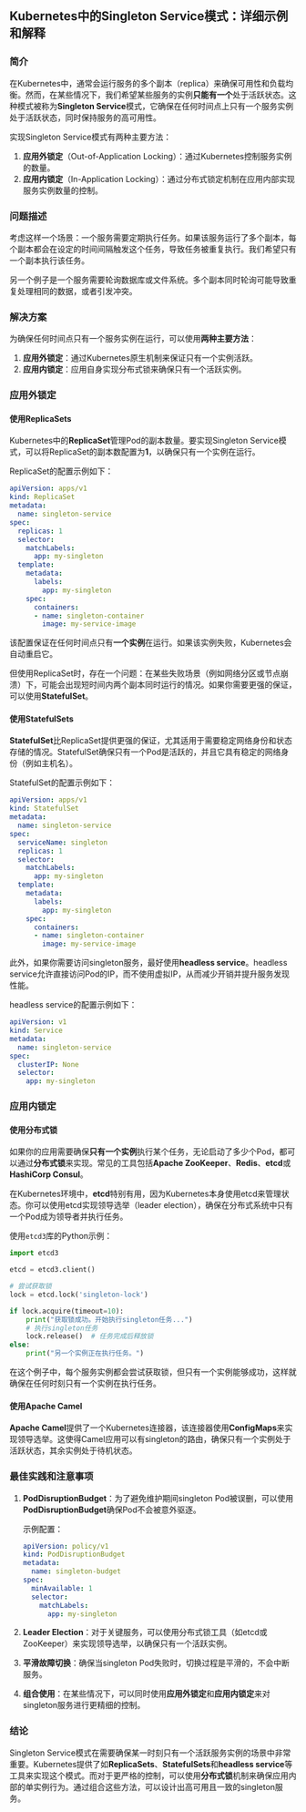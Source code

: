 ## Kubernetes中的Singleton Service模式：详细示例和解释

### 简介
在Kubernetes中，通常会运行服务的多个副本（replica）来确保可用性和负载均衡。然而，在某些情况下，我们希望某些服务的实例**只能有一个**处于活跃状态。这种模式被称为**Singleton Service**模式，它确保在任何时间点上只有一个服务实例处于活跃状态，同时保持服务的高可用性。

实现Singleton Service模式有两种主要方法：
1. **应用外锁定**（Out-of-Application Locking）：通过Kubernetes控制服务实例的数量。
2. **应用内锁定**（In-Application Locking）：通过分布式锁定机制在应用内部实现服务实例数量的控制。

### 问题描述
考虑这样一个场景：一个服务需要定期执行任务。如果该服务运行了多个副本，每个副本都会在设定的时间间隔触发这个任务，导致任务被重复执行。我们希望只有一个副本执行该任务。

另一个例子是一个服务需要轮询数据库或文件系统。多个副本同时轮询可能导致重复处理相同的数据，或者引发冲突。

### 解决方案
为确保任何时间点只有一个服务实例在运行，可以使用**两种主要方法**：
1. **应用外锁定**：通过Kubernetes原生机制来保证只有一个实例活跃。
2. **应用内锁定**：应用自身实现分布式锁来确保只有一个活跃实例。

### 应用外锁定
#### 使用ReplicaSets
Kubernetes中的**ReplicaSet**管理Pod的副本数量。要实现Singleton Service模式，可以将ReplicaSet的副本数配置为**1**，以确保只有一个实例在运行。

ReplicaSet的配置示例如下：
```yaml
apiVersion: apps/v1
kind: ReplicaSet
metadata:
  name: singleton-service
spec:
  replicas: 1
  selector:
    matchLabels:
      app: my-singleton
  template:
    metadata:
      labels:
        app: my-singleton
    spec:
      containers:
      - name: singleton-container
        image: my-service-image
```
该配置保证在任何时间点只有**一个实例**在运行。如果该实例失败，Kubernetes会自动重启它。

但使用ReplicaSet时，存在一个问题：在某些失败场景（例如网络分区或节点崩溃）下，可能会出现短时间内两个副本同时运行的情况。如果你需要更强的保证，可以使用**StatefulSet**。

#### 使用StatefulSets
**StatefulSet**比ReplicaSet提供更强的保证，尤其适用于需要稳定网络身份和状态存储的情况。StatefulSet确保只有一个Pod是活跃的，并且它具有稳定的网络身份（例如主机名）。

StatefulSet的配置示例如下：
```yaml
apiVersion: apps/v1
kind: StatefulSet
metadata:
  name: singleton-service
spec:
  serviceName: singleton
  replicas: 1
  selector:
    matchLabels:
      app: my-singleton
  template:
    metadata:
      labels:
        app: my-singleton
    spec:
      containers:
      - name: singleton-container
        image: my-service-image
```

此外，如果你需要访问singleton服务，最好使用**headless service**。headless service允许直接访问Pod的IP，而不使用虚拟IP，从而减少开销并提升服务发现性能。

headless service的配置示例如下：
```yaml
apiVersion: v1
kind: Service
metadata:
  name: singleton-service
spec:
  clusterIP: None
  selector:
    app: my-singleton
```

### 应用内锁定
#### 使用分布式锁
如果你的应用需要确保**只有一个实例**执行某个任务，无论启动了多少个Pod，都可以通过**分布式锁**来实现。常见的工具包括**Apache ZooKeeper**、**Redis**、**etcd**或**HashiCorp Consul**。

在Kubernetes环境中，**etcd**特别有用，因为Kubernetes本身使用etcd来管理状态。你可以使用etcd实现领导选举（leader election），确保在分布式系统中只有一个Pod成为领导者并执行任务。

使用`etcd3`库的Python示例：
```python
import etcd3

etcd = etcd3.client()

# 尝试获取锁
lock = etcd.lock('singleton-lock')

if lock.acquire(timeout=10):
    print("获取锁成功。开始执行singleton任务...")
    # 执行singleton任务
    lock.release()  # 任务完成后释放锁
else:
    print("另一个实例正在执行任务。")
```
在这个例子中，每个服务实例都会尝试获取锁，但只有一个实例能够成功，这样就确保在任何时刻只有一个实例在执行任务。

#### 使用Apache Camel
**Apache Camel**提供了一个Kubernetes连接器，该连接器使用**ConfigMaps**来实现领导选举。这使得Camel应用可以有singleton的路由，确保只有一个实例处于活跃状态，其余实例处于待机状态。

### 最佳实践和注意事项
1. **PodDisruptionBudget**：为了避免维护期间singleton Pod被误删，可以使用**PodDisruptionBudget**确保Pod不会被意外驱逐。

   示例配置：
   ```yaml
   apiVersion: policy/v1
   kind: PodDisruptionBudget
   metadata:
     name: singleton-budget
   spec:
     minAvailable: 1
     selector:
       matchLabels:
         app: my-singleton
   ```

2. **Leader Election**：对于关键服务，可以使用分布式锁工具（如etcd或ZooKeeper）来实现领导选举，以确保只有一个活跃实例。

3. **平滑故障切换**：确保当singleton Pod失败时，切换过程是平滑的，不会中断服务。

4. **组合使用**：在某些情况下，可以同时使用**应用外锁定**和**应用内锁定**来对singleton服务进行更精细的控制。

### 结论
Singleton Service模式在需要确保某一时刻只有一个活跃服务实例的场景中非常重要。Kubernetes提供了如**ReplicaSets**、**StatefulSets**和**headless service**等工具来实现这个模式。而对于更严格的控制，可以使用**分布式锁**机制来确保应用内部的单实例行为。通过组合这些方法，可以设计出高可用且一致的singleton服务。